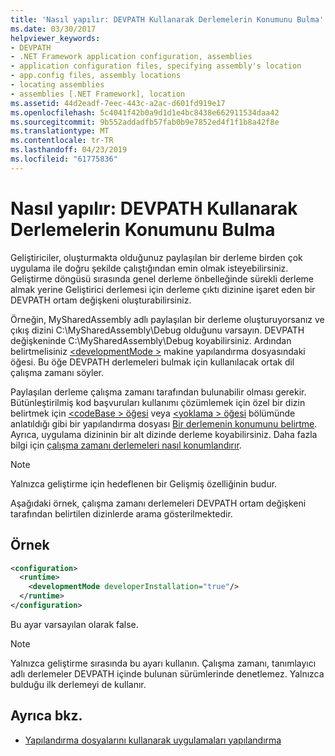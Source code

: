 ```yaml
---
title: 'Nasıl yapılır: DEVPATH Kullanarak Derlemelerin Konumunu Bulma'
ms.date: 03/30/2017
helpviewer_keywords:
- DEVPATH
- .NET Framework application configuration, assemblies
- application configuration files, specifying assembly's location
- app.config files, assembly locations
- locating assemblies
- assemblies [.NET Framework], location
ms.assetid: 44d2eadf-7eec-443c-a2ac-d601fd919e17
ms.openlocfilehash: 5c4041f42b0a9d1d1e4bc8438e662911534daa42
ms.sourcegitcommit: 9b552addadfb57fab0b9e7852ed4f1f1b8a42f8e
ms.translationtype: MT
ms.contentlocale: tr-TR
ms.lasthandoff: 04/23/2019
ms.locfileid: "61775836"
---
```

# <a name="how-to-locate-assemblies-by-using-devpath"></a>Nasıl yapılır: DEVPATH Kullanarak Derlemelerin Konumunu Bulma
Geliştiriciler, oluşturmakta olduğunuz paylaşılan bir derleme birden çok uygulama ile doğru şekilde çalıştığından emin olmak isteyebilirsiniz. Geliştirme döngüsü sırasında genel derleme önbelleğinde sürekli derleme almak yerine Geliştirici derlemesi için derleme çıktı dizinine işaret eden bir DEVPATH ortam değişkeni oluşturabilirsiniz.  
  
 Örneğin, MySharedAssembly adlı paylaşılan bir derleme oluşturuyorsanız ve çıkış dizini C:\MySharedAssembly\Debug olduğunu varsayın. DEVPATH değişkeninde C:\MySharedAssembly\Debug koyabilirsiniz. Ardından belirtmelisiniz [ \<developmentMode >](../../../docs/framework/configure-apps/file-schema/runtime/developmentmode-element.md) makine yapılandırma dosyasındaki öğesi. Bu öğe DEVPATH derlemeleri bulmak için kullanılacak ortak dil çalışma zamanı söyler.  
  
 Paylaşılan derleme çalışma zamanı tarafından bulunabilir olması gerekir.  Bütünleştirilmiş kod başvuruları kullanımı çözümlemek için özel bir dizin belirtmek için [ \<codeBase > öğesi](../../../docs/framework/configure-apps/file-schema/runtime/codebase-element.md) veya [ \<yoklama > öğesi](../../../docs/framework/configure-apps/file-schema/runtime/probing-element.md) bölümünde anlatıldığı gibi bir yapılandırma dosyası [Bir derlemenin konumunu belirtme](../../../docs/framework/configure-apps/specify-assembly-location.md).  Ayrıca, uygulama dizininin bir alt dizinde derleme koyabilirsiniz. Daha fazla bilgi için [çalışma zamanı derlemeleri nasıl konumlandırır](../../../docs/framework/deployment/how-the-runtime-locates-assemblies.md).  
  
> [!NOTE]
>  Yalnızca geliştirme için hedeflenen bir Gelişmiş özelliğinin budur.  
  
 Aşağıdaki örnek, çalışma zamanı derlemeleri DEVPATH ortam değişkeni tarafından belirtilen dizinlerde arama gösterilmektedir.  
  
## <a name="example"></a>Örnek  
  
```xml  
<configuration>  
  <runtime>  
    <developmentMode developerInstallation="true"/>  
  </runtime>  
</configuration>  
```  
  
 Bu ayar varsayılan olarak false.  
  
> [!NOTE]
>  Yalnızca geliştirme sırasında bu ayarı kullanın. Çalışma zamanı, tanımlayıcı adlı derlemeler DEVPATH içinde bulunan sürümlerinde denetlemez. Yalnızca bulduğu ilk derlemeyi de kullanır.  
  
## <a name="see-also"></a>Ayrıca bkz.

- [Yapılandırma dosyalarını kullanarak uygulamaları yapılandırma](index.md)
